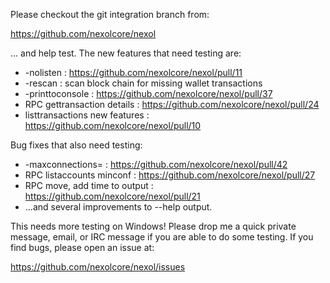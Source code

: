 Please checkout the git integration branch from:

https://github.com/nexolcore/nexol

... and help test.  The new features that need testing are:

* -nolisten : https://github.com/nexolcore/nexol/pull/11
* -rescan : scan block chain for missing wallet transactions
* -printtoconsole : https://github.com/nexolcore/nexol/pull/37
* RPC gettransaction details : https://github.com/nexolcore/nexol/pull/24
* listtransactions new features : https://github.com/nexolcore/nexol/pull/10

Bug fixes that also need testing:

* -maxconnections= : https://github.com/nexolcore/nexol/pull/42
* RPC listaccounts minconf : https://github.com/nexolcore/nexol/pull/27
* RPC move, add time to output : https://github.com/nexolcore/nexol/pull/21
* ...and several improvements to --help output.

This needs more testing on Windows!  Please drop me a quick private message, email, or IRC message if you are able to do some testing.  If you find bugs, please open an issue at:

https://github.com/nexolcore/nexol/issues
